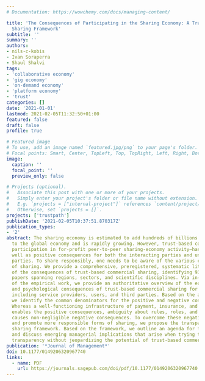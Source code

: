 ```yaml
---
# Documentation: https://wowchemy.com/docs/managing-content/

title: 'The Consequences of Participating in the Sharing Economy: A Transparency-Based
  Sharing Framework'
subtitle: ''
summary: ''
authors:
- nils-c-kobis
- Ivan Soraperra
- Shaul Shalvi
tags:
- 'collaborative economy'
- 'gig economy'
- 'on-demand economy'
- 'platform economy'
- 'trust'
categories: []
date: '2021-01-01'
lastmod: 2021-02-05T11:32:50+01:00
featured: false
draft: false
profile: true

# Featured image
# To use, add an image named `featured.jpg/png` to your page's folder.
# Focal points: Smart, Center, TopLeft, Top, TopRight, Left, Right, BottomLeft, Bottom, BottomRight.
image:
  caption: ''
  focal_point: ''
  preview_only: false

# Projects (optional).
#   Associate this post with one or more of your projects.
#   Simply enter your project's folder or file name without extension.
#   E.g. `projects = ["internal-project"]` references `content/project/deep-learning/index.md`.
#   Otherwise, set `projects = []`.
projects: ['trustpath']
publishDate: '2021-02-05T10:37:51.870317Z'
publication_types:
- '2'
abstract: The sharing economy is estimated to add hundreds of billions of dollars
  to the global economy and is rapidly growing. However, trust-based commercial sharing—the
  participation in for-profit peer-to-peer sharing-economy activity—has negative as
  well as positive consequences for both the interacting parties and uninvolved third
  parties. To share responsibly, one needs to be aware of the various consequences
  of sharing. We provide a comprehensive, preregistered, systematic literature review
  of the consequences of trust-based commercial sharing, identifying 93 empirical
  papers spanning regions, sectors, and scientific disciplines. Via in-depth coding
  of the empirical work, we provide an authoritative overview of the economic, social,
  and psychological consequences of trust-based commercial sharing for involved parties,
  including service providers, users, and third parties. Based on the aggregate insights,
  we identify the common denominators for the positive and negative consequences.
  Whereas a well-functioning infrastructure of payment, insurance, and communication
  enables the positive consequences, ambiguity about rules, roles, and regulations
  causes non-negligible negative consequences. To overcome these negative consequences
  and promote more responsible forms of sharing, we propose the transparency-based
  sharing framework. Based on the framework, we outline an agenda for future research
  and discuss emerging managerial implications that arise when trying to increase
  transparency without jeopardizing the potential of trust-based commercial sharing.
publication: '*Journal of Management*'
doi: 10.1177/0149206320967740
links:
  - name: PDF
    url: https://journals.sagepub.com/doi/pdf/10.1177/0149206320967740
---
```

